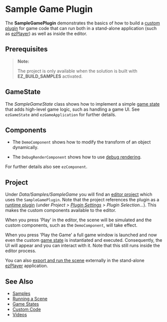 # Sample Game Plugin

The **SampleGamePlugin** demonstrates the basics of how to build a [custom plugin](../docs/custom-code/custom-code-overview.md) for game code that can run both in a stand-alone application (such as [ezPlayer](../docs/tools/player.md)) as well as inside the editor.

## Prerequisites

> **Note:**
>
> The project is only available when the solution is built with **EZ_BUILD_SAMPLES** activated.

## GameState

The *SampleGameState* class shows how to implement a simple [game state](../docs/runtime/application/game-state.md) that adds high-level game logic, such as handling a game UI. See `ezGameState` and `ezGameApplication` for further details.

## Components

* The `DemoComponent` shows how to modify the transform of an object dynamically.

* The `DebugRenderComponent` shows how to use [debug rendering](../docs/debugging/debug-rendering.md).

For further details also see `ezComponent`.

## Project

Under *Data/Samples/SampleGame* you will find an [editor project](../docs/projects/projects-overview.md) which uses the `SampleGamePlugin`. Note that the project references the plugin as a [runtime plugin](../docs/custom-code/cpp/engine-plugins.md) (under *Project > [Plugin Settings](../docs/projects/project-settings.md) > Plugin Selection...*). This makes the custom components available to the editor.

When you press 'Play' in the editor, the scene will be simulated and the custom components, such as the `DemoComponent`, will take effect.

When you press 'Play the Game' a full game window is launched and now even the custom [game state](../docs/runtime/application/game-state.md) is instantiated and executed. Consequently, the UI will appear and you can interact with it. Note that this still runs inside the editor process.

You can also [export and run the scene](../docs/editor/run-scene.md) externally in the stand-alone [ezPlayer](../docs/tools/player.md) application.

## See Also

* [Samples](samples-overview.md)
* [Running a Scene](../docs/editor/run-scene.md)
* [Game States](../docs/runtime/application/game-state.md)
* [Custom Code](../docs/custom-code/custom-code-overview.md)
* [Videos](../getting-started/videos.md)
